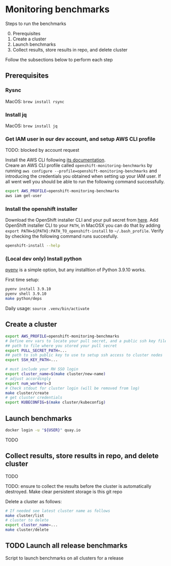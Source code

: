 # Monitoring benchmarks

Steps to run the benchmarks

0. Prerequisites
1. Create a cluster
2. Launch benchmarks
3. Collect results, store results in repo, and delete cluster

Follow the subsections below to perform each step

## Prerequisites

### Rysnc

MacOS: `brew install rsync`

### Install jq

MacOS: `brew install jq`

### Get IAM user in our dev account, and setup AWS CLI profile

TODO: blocked by account request

Install the AWS CLI following [its documentation](https://docs.aws.amazon.com/cli/latest/userguide/getting-started-install.html).  
Creare an AWS CLI profile called `openshift-monitoring-benchmarks` by running `aws configure --profile=openshift-monitoring-benchmarks` and introducing the credentials you obtained when setting up your IAM user. If all went well you should be able to run the following command successfully.  

```bash
export AWS_PROFILE=openshift-monitoring-benchmarks
aws iam get-user 
```

### Install the openshift installer

Download the OpenShift installer CLI and your pull secret from [here](https://console.redhat.com/openshift/install/aws/installer-provisioned). Add OpenShift installer CLI to your `PATH`, in MacOSX you can do that by adding `export PATH=${PATH}:PATH_TO_openshift-install` to `~/.bash_profile`. Verify by checking the following command runs succesfully.

```bash
openshift-install --help
```

### (Local dev only) Install python

[pyenv](https://github.com/pyenv/pyenv) is a simple option, but any installtion of Python 3.9.10 works.

First time setup:

```bash
pyenv install 3.9.10
pyenv shell 3.9.10
make python/deps
```

Daily usage: `source .venv/bin/activate`

## Create a cluster

```bash
export AWS_PROFILE=openshift-monitoring-benchmarks
# Define env vars to locate your pull secret, and a public ssh key file to access the cluster nodes.
## path to file where you stored your pull secret
export PULL_SECRET_PATH=...
## path to ssh public key to use to setup ssh access to cluster nodes
export SSH_KEY_PATH=...

# must include your RH SSO login
export cluster_name=$(make cluster/new-name)
# adjust accordingly
export num_workers=3
# Check stdout for cluster login (will be removed from log)
make cluster/create
# get cluster credentials
export KUBECONFIG=$(make cluster/kubeconfig)
```

## Launch benchmarks


```bash
docker login -u "${USER}" quay.io
```


TODO

## Collect results, store results in repo, and delete cluster

TODO

TODO: ensure to collect the results before the cluster is automatically destroyed. Make clear persistent storage is this git repo

Delete a cluster as follows:

```bash
# If needed see latest cluster name as follows
make cluster/list
# cluster to delete
export cluster_name=...
make cluster/delete
```

## TODO Launch all release benchmarks

Script to launch benchmarks on all clusters for a release